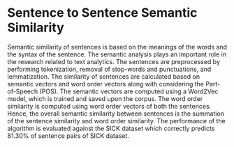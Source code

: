 # Sentence to Sentence Semantic Similarity
Semantic similarity of sentences is based on the
meanings of the words and the syntax of the sentence. The
semantic analysis plays an important role in the research related
to text analytics. The sentences are preprocessed by performing
tokenization, removal of stop-words and punctuations,
and lemmatization. The similarity of sentences are calculated
based on semantic vectors and word order vectors along with
considering the Part-of-Speech (POS). The semantic vectors are
computed using a Word2Vec model, which is trained and saved
upon the corpus. The word order similarity is computed using
word order vectors of both the sentences. Hence, the overall
semantic similarity between sentences is the summation of the
sentence similarity and word order similarity. The performance
of the algorithm is evaluated against the SICK dataset which
correctly predicts 81.30% of sentence pairs of SICK dataset.
